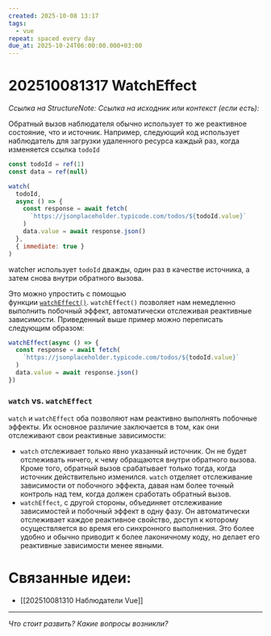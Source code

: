 ```yaml
---
created: 2025-10-08 13:17
tags:
  - vue
repeat: spaced every day
due_at: 2025-10-24T06:00:00.000+03:00
---
```

# 202510081317 WatchEffect

*Ссылка на StructureNote:*
*Ссылка на исходник или контекст (если есть):*

Обратный вызов наблюдателя обычно использует то же реактивное состояние, что и источник. Например, следующий код использует наблюдатель для загрузки удаленного ресурса каждый раз, когда изменяется ссылка `todoId`

```js
const todoId = ref(1)
const data = ref(null)

watch(
  todoId,
  async () => {
    const response = await fetch(
      `https://jsonplaceholder.typicode.com/todos/${todoId.value}`
    )
    data.value = await response.json()
  },
  { immediate: true }
)
```

watcher использует `todoId` дважды, один раз в качестве источника, а затем снова внутри обратного вызова.

Это можно упростить с помощью функции [`watchEffect()`](https://ru.vuejs.org/api/reactivity-core.html#watcheffect). `watchEffect()` позволяет нам немедленно выполнить побочный эффект, автоматически отслеживая реактивные зависимости. Приведенный выше пример можно переписать следующим образом:

```js
watchEffect(async () => {
  const response = await fetch(
    `https://jsonplaceholder.typicode.com/todos/${todoId.value}`
  )
  data.value = await response.json()
})
```

### `watch` vs. `watchEffect`

`watch` и `watchEffect` оба позволяют нам реактивно выполнять побочные эффекты. Их основное различие заключается в том, как они отслеживают свои реактивные зависимости:

- `watch` отслеживает только явно указанный источник. Он не будет отслеживать ничего, к чему обращаются внутри обратного вызова. Кроме того, обратный вызов срабатывает только тогда, когда источник действительно изменился. `watch` отделяет отслеживание зависимости от побочного эффекта, давая нам более точный контроль над тем, когда должен сработать обратный вызов.
- `watchEffect`, с другой стороны, объединяет отслеживание зависимостей и побочный эффект в одну фазу. Он автоматически отслеживает каждое реактивное свойство, доступ к которому осуществляется во время его синхронного выполнения. Это более удобно и обычно приводит к более лаконичному коду, но делает его реактивные зависимости менее явными.

# Связанные идеи:

* [[202510081310 Наблюдатели Vue]]

---

*Что стоит развить? Какие вопросы возникли?*
